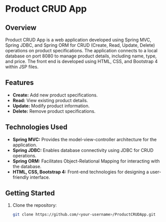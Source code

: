 
# Product CRUD App

## Overview

Product CRUD App is a web application developed using Spring MVC, Spring JDBC, and Spring ORM for CRUD (Create, Read, Update, Delete) operations on product specifications. The application connects to a local database on port 8080 to manage product details, including name, type, and price. The front end is developed using HTML, CSS, and Bootstrap 4 within JSP files.

## Features

- **Create:** Add new product specifications.
- **Read:** View existing product details.
- **Update:** Modify product information.
- **Delete:** Remove product specifications.

## Technologies Used

- **Spring MVC:** Provides the model-view-controller architecture for the application.
- **Spring JDBC:** Enables database connectivity using JDBC for CRUD operations.
- **Spring ORM:** Facilitates Object-Relational Mapping for interacting with the database.
- **HTML, CSS, Bootstrap 4:** Front-end technologies for designing a user-friendly interface.

## Getting Started

1. Clone the repository:

   ```bash
   git clone https://github.com/<your-username>/ProductCRUDApp.git
